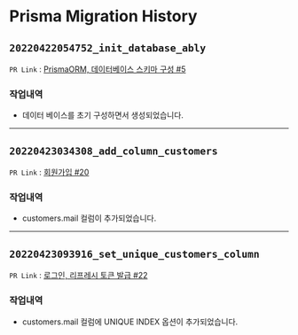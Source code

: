 # Prisma Migration History

## `20220422054752_init_database_ably`
`PR Link` : [PrismaORM, 데이터베이스 스키마 구성 #5](https://github.com/argon1025/ably-assignment-nestjs/pull/5)
### 작업내역
- 데이터 베이스를 초기 구성하면서 생성되었습니다.

-------------------------------------------------------------------

## `20220423034308_add_column_customers`
`PR Link` : [회원가입 #20](https://github.com/argon1025/ably-assignment-nestjs/pull/20)
### 작업내역
- customers.mail 컬럼이 추가되었습니다.

-------------------------------------------------------------------

## `20220423093916_set_unique_customers_column`
`PR Link` : [로그인, 리프레시 토큰 발급 #22](https://github.com/argon1025/ably-assignment-nestjs/pull/22)
### 작업내역
- customers.mail 컬럼에 UNIQUE INDEX 옵션이 추가되었습니다.
